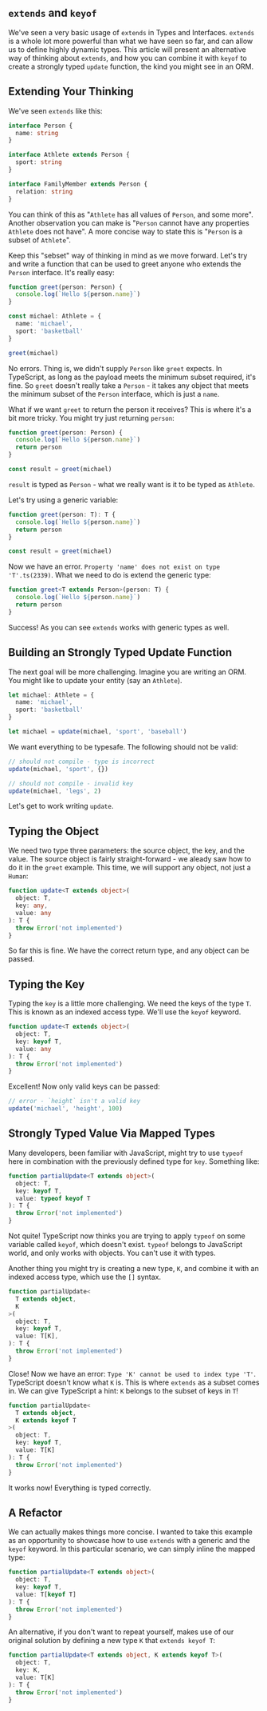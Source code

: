 ## `extends` and `keyof`

We've seen a very basic usage of `extends` in Types and Interfaces. `extends` is a whole lot more powerful than what we have seen so far, and can allow us to define highly dynamic types. This article will present an alternative way of thinking about `extends`, and how you can combine it with `keyof` to create a strongly typed `update` function, the kind you might see in an ORM.

## Extending Your Thinking

We've seen `extends` like this:

```ts
interface Person {
  name: string
}

interface Athlete extends Person {
  sport: string
}

interface FamilyMember extends Person {
  relation: string
}
```

You can think of this as "`Athlete` has all values of `Person`, and some more". Another observation you can make is "`Person` cannot have any properties `Athlete` does not have". A more concise way to state this is "`Person` is a subset of `Athlete`". 

Keep this "sebset" way of thinking in mind as we move forward. Let's try and write a function that can be used to greet anyone who extends the `Person` interface. It's really easy:

```ts
function greet(person: Person) {
  console.log(`Hello ${person.name}`)
}

const michael: Athlete = {
  name: 'michael',
  sport: 'basketball'
}

greet(michael)
```

No errors. Thing is, we didn't supply `Person` like `greet` expects. In TypeScript, as long as the payload meets the minimum subset required, it's fine. So `greet` doesn't really take a `Person` - it takes any object that meets the minimum subset of the `Person` interface, which is just a `name`.

What if we want `greet` to return the person it receives? This is where it's a bit more tricky. You might try just returning `person`:

```ts
function greet(person: Person) {
  console.log(`Hello ${person.name}`)
  return person
}

const result = greet(michael)
```

`result` is typed as `Person` - what we really want is it to be typed as `Athlete`.

Let's try using a generic variable:

```ts
function greet(person: T): T {
  console.log(`Hello ${person.name}`)
  return person
}

const result = greet(michael)
```

Now we have an error. `Property 'name' does not exist on type 'T'.ts(2339)`. What we need to do is extend the generic type:

```ts
function greet<T extends Person>(person: T) {
  console.log(`Hello ${person.name}`)
  return person
}
```

Success! As you can see `extends` works with generic types as well.

## Building an Strongly Typed Update Function

The next goal will be more challenging. Imagine you are writing an ORM. You might like to update your entity (say an `Athlete`). 

```ts
let michael: Athlete = {
  name: 'michael',
  sport: 'basketball'
}

let michael = update(michael, 'sport', 'baseball')
```

We want everything to be typesafe. The following should not be valid:

```ts
// should not compile - type is incorrect
update(michael, 'sport', {})

// should not compile - invalid key
update(michael, 'legs', 2)
```

Let's get to work writing `update`.

## Typing the Object

We need two type three parameters: the source object, the key, and the value. The source object is fairly straight-forward - we aleady saw how to do it in the `greet` example. This time, we will support any object, not just a `Human`:

```ts
function update<T extends object>(
  object: T, 
  key: any, 
  value: any
): T {
  throw Error('not implemented')
}
```

So far this is fine. We have the correct return type, and any object can be passed. 

## Typing the Key

Typing the `key` is a little more challenging. We need the keys of the type `T`. This is known as an indexed access type. We'll use the `keyof` keyword.

```ts
function update<T extends object>(
  object: T, 
  key: keyof T, 
  value: any
): T {
  throw Error('not implemented')
}
```

Excellent! Now only valid keys can be passed:

```ts
// error - `height` isn't a valid key
update('michael', 'height', 100) 
```

## Strongly Typed Value Via Mapped Types

Many developers, been familiar with JavaScript, might try to use `typeof` here in combination with the previously defined type for `key`. Something like:

```ts
function partialUpdate<T extends object>(
  object: T, 
  key: keyof T, 
  value: typeof keyof T
): T {
  throw Error('not implemented')
}
```

Not quite! TypeScript now thinks you are trying to apply `typeof` on some variable called `keyof`, which doesn't exist. `typeof` belongs to JavaScript world, and only works with objects. You can't use it with types.

Another thing you might try is creating a new type, `K`, and combine it with an indexed access type, which use the `[]` syntax.

```ts
function partialUpdate<
  T extends object,
  K
>(
  object: T, 
  key: keyof T, 
  value: T[K],
): T {
  throw Error('not implemented')
}
```

Close! Now we have an error: `Type 'K' cannot be used to index type 'T'`. TypeScript doesn't know what `K` is. This is where `extends` as a subset comes in. We can give TypeScript a hint: `K` belongs to the subset of keys in `T`!

```ts
function partialUpdate<
  T extends object,
  K extends keyof T
>(
  object: T, 
  key: keyof T, 
  value: T[K]
): T {
  throw Error('not implemented')
}
```

It works now! Everything is typed correctly. 

## A Refactor

We can actually makes things more concise. I wanted to take this example as an opportunity to showcase how to use `extends` with a generic and the `keyof` keyword. In this particular scenario, we can simply inline the mapped type:

```ts
function partialUpdate<T extends object>(
  object: T, 
  key: keyof T, 
  value: T[keyof T]
): T {
  throw Error('not implemented')
}
```

An alternative, if you don't want to repeat yourself, makes use of our original solution by defining a new type `K` that `extends keyof T`:

```ts
function partialUpdate<T extends object, K extends keyof T>(
  object: T, 
  key: K,
  value: T[K]
): T {
  throw Error('not implemented')
}
```